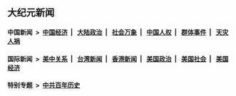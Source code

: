 ## 大纪元新闻

#### 中国新闻 &nbsp;>&nbsp; [中国经济](indexes/ncid283/README.md?05062045) &nbsp;| &nbsp; [大陆政治](indexes/ncid277/README.md?05062045) &nbsp;| &nbsp; [社会万象](indexes/ncid282/README.md?05062045) &nbsp;| &nbsp; [中国人权](indexes/ncid278/README.md?05062045) &nbsp;| &nbsp; [群体事件](indexes/ncid279/README.md?05062045) &nbsp;| &nbsp; [天灾人祸](indexes/ncid280/README.md?05062045)

#### 国际新闻 &nbsp;>&nbsp; [美中关系](indexes/nf1412576/README.md?05062045) &nbsp;| &nbsp; [台湾新闻](indexes/ncid1349361/README.md?05062045) &nbsp;| &nbsp; [香港新闻](indexes/ncid1349362/README.md?05062045) &nbsp;| &nbsp; [美国政治](indexes/ncid1078159/README.md?05062045) &nbsp;| &nbsp; [美国社会](indexes/ncid1078160/README.md?05062045) &nbsp;| &nbsp; [美国经济](indexes/ncid1078158/README.md?05062045)

#### 特别专题 &nbsp;>&nbsp; [中共百年历史](https://github.com/epoch-news/epoch-special/blob/master/README.md?05062045)  
